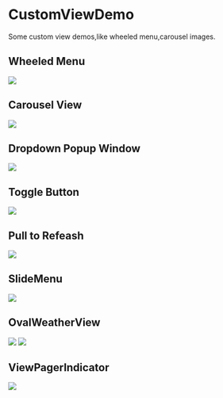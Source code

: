 # CustomViewDemo
Some custom view demos,like wheeled menu,carousel images.

## Wheeled Menu

![](http://oa3wvfmvl.bkt.clouddn.com/GIF.gif)

## Carousel View

![](http://oa3wvfmvl.bkt.clouddn.com/dsdsdsdGIF.gif)

## Dropdown Popup Window

![](http://oa3wvfmvl.bkt.clouddn.com/popupwindow.gif)

## Toggle Button

![](http://oa3wvfmvl.bkt.clouddn.com/toggle.gif)

## Pull to Refeash

![](http://oa3wvfmvl.bkt.clouddn.com/pulltorefeash.gif)

## SlideMenu

![](http://oa3wvfmvl.bkt.clouddn.com/SlideMenu.gif)

## OvalWeatherView

![](http://oa3wvfmvl.bkt.clouddn.com/weather111.png)
![](http://oa3wvfmvl.bkt.clouddn.com/weather222.png)

## ViewPagerIndicator

![](http://oa3wvfmvl.bkt.clouddn.com/viewpagerindicator.gif)
